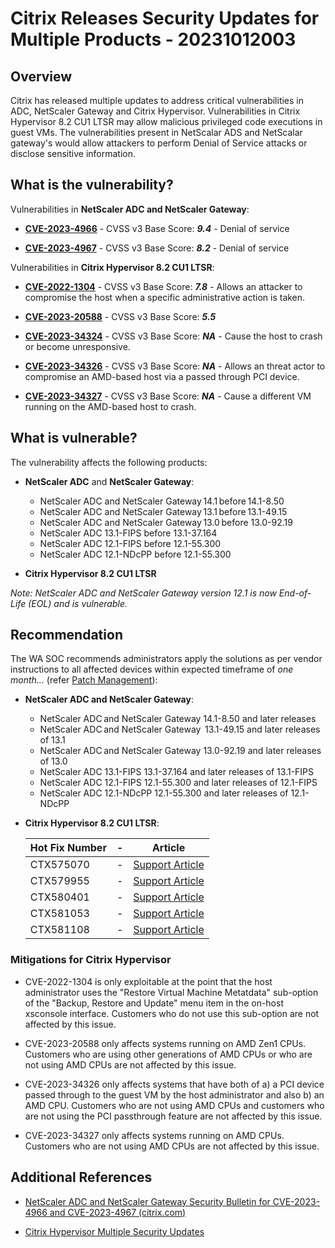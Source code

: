 # Citrix Releases Security Updates for Multiple Products - 20231012003

## Overview

Citrix has released multiple updates to address critical vulnerabilities in ADC, NetScaler Gateway and Citrix Hypervisor. Vulnerabilities in Citrix Hypervisor 8.2 CU1 LTSR may allow malicious privileged code executions in guest VMs. The vulnerabilities present in NetScalar ADS and NetScalar gateway's would allow attackers to perform Denial of Service attacks or disclose sensitive information.

## What is the vulnerability?

Vulnerabilities in **NetScaler ADC and NetScaler Gateway**:

- [**CVE-2023-4966**](https://nvd.nist.gov/vuln/detail/CVE-2023-4966) - CVSS v3 Base Score: ***9.4*** - Denial of service

- [**CVE-2023-4967**](https://nvd.nist.gov/vuln/detail/CVE-2023-4967) - CVSS v3 Base Score: ***8.2*** - Denial of service

Vulnerabilities in **Citrix Hypervisor 8.2 CU1 LTSR**:

- [**CVE-2022-1304**](https://nvd.nist.gov/vuln/detail/CVE-2022-1304) - CVSS v3 Base Score: ***7.8*** - Allows an attacker to compromise the host when a specific administrative action is taken.

- [**CVE-2023-20588**](https://nvd.nist.gov/vuln/detail/CVE-2023-20588) - CVSS v3 Base Score: ***5.5***

- [**CVE-2023-34324**](https://nvd.nist.gov/vuln/detail/CVE-2023-34324) - CVSS v3 Base Score: ***NA*** - Cause the host to crash or become unresponsive.

- [**CVE-2023-34326**](https://nvd.nist.gov/vuln/detail/CVE-2023-34326) - CVSS v3 Base Score: ***NA*** - Allows an threat actor to compromise an AMD-based host via a passed through PCI device.

- [**CVE-2023-34327**](https://nvd.nist.gov/vuln/detail/CVE-2023-34327) - CVSS v3 Base Score: ***NA*** - Cause a different VM running on the AMD-based host to crash.

## What is vulnerable?

The vulnerability affects the following products:

- **NetScaler ADC** and **NetScaler Gateway**:

    - NetScaler ADC and NetScaler Gateway 14.1 before 14.1-8.50
    - NetScaler ADC and NetScaler Gateway 13.1 before 13.1-49.15
    - NetScaler ADC and NetScaler Gateway 13.0 before 13.0-92.19
    - NetScaler ADC 13.1-FIPS before 13.1-37.164
    - NetScaler ADC 12.1-FIPS before 12.1-55.300
    - NetScaler ADC 12.1-NDcPP before 12.1-55.300

- **Citrix Hypervisor 8.2 CU1 LTSR**

*Note: NetScaler ADC and NetScaler Gateway version 12.1 is now End-of-Life (EOL) and is vulnerable.*

## Recommendation

The WA SOC recommends administrators apply the solutions as per vendor instructions to all affected devices within expected timeframe of *one month...* (refer [Patch Management](../guidelines/patch-management.md)):

- **NetScaler ADC and NetScaler Gateway**:

    - NetScaler ADC and NetScaler Gateway 14.1-8.50 and later releases
    - NetScaler ADC and NetScaler Gateway  13.1-49.15 and later releases of 13.1
    - NetScaler ADC and NetScaler Gateway 13.0-92.19 and later releases of 13.0
    - NetScaler ADC 13.1-FIPS 13.1-37.164 and later releases of 13.1-FIPS
    - NetScaler ADC 12.1-FIPS 12.1-55.300 and later releases of 12.1-FIPS
    - NetScaler ADC 12.1-NDcPP 12.1-55.300 and later releases of 12.1-NDcPP

- **Citrix Hypervisor 8.2 CU1 LTSR**:

    | Hot Fix Number | -   | Article                                                         |
    | -------------- | --- | --------------------------------------------------------------- |
    | CTX575070      | -   | [Support Article](https://support.citrix.com/article/CTX575070) |
    | CTX579955      | -   | [Support Article](https://support.citrix.com/article/CTX579955) |
    | CTX580401      | -   | [Support Article](https://support.citrix.com/article/CTX580401) |
    | CTX581053      | -   | [Support Article](https://support.citrix.com/article/CTX581053) |
    | CTX581108      | -   | [Support Article](https://support.citrix.com/article/CTX581108) |

### Mitigations for Citrix Hypervisor

- CVE-2022-1304 is only exploitable at the point that the host administrator uses the "Restore Virtual Machine Metatdata" sub-option of the "Backup, Restore and Update" menu item in the on-host xsconsole interface. Customers who do not use this sub-option are not affected by this issue.

- CVE-2023-20588 only affects systems running on AMD Zen1 CPUs. Customers who are using other generations of AMD CPUs or who are not using AMD CPUs are not affected by this issue.

- CVE-2023-34326 only affects systems that have both of a) a PCI device passed through to the guest VM by the host administrator and also b) an AMD CPU. Customers who are not using AMD CPUs and customers who are not using the PCI passthrough feature are not affected by this issue.

- CVE-2023-34327 only affects systems running on AMD CPUs. Customers who are not using AMD CPUs are not affected by this issue.

## Additional References

- [NetScaler ADC and NetScaler Gateway Security Bulletin for CVE-2023-4966 and CVE-2023-4967 (citrix.com)](https://support.citrix.com/article/CTX579459/netscaler-adc-and-netscaler-gateway-security-bulletin-for-cve20234966-and-cve20234967)

- [Citrix Hypervisor Multiple Security Updates](https://support.citrix.com/article/CTX575089/citrix-hypervisor-multiple-security-updates)
